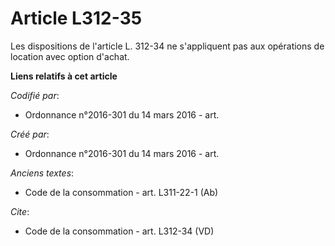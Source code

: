 # Article L312-35

Les dispositions de l'article L. 312-34 ne s'appliquent pas aux opérations de location avec option d'achat.

**Liens relatifs à cet article**

_Codifié par_:

  - Ordonnance n°2016-301 du 14 mars 2016 - art.

_Créé par_:

  - Ordonnance n°2016-301 du 14 mars 2016 - art.

_Anciens textes_:

  - Code de la consommation - art. L311-22-1 (Ab)

_Cite_:

  - Code de la consommation - art. L312-34 (VD)
